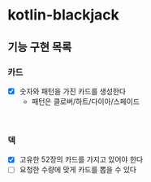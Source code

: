 # kotlin-blackjack


## 기능 구현 목록

### 카드
- [x] 숫자와 패턴을 가진 카드를 생성한다
  - 패턴은 클로버/하트/다이아/스페이드

<br>

### 덱
- [x] 고유한 52장의 카드를 가지고 있어야 한다
- [ ] 요청한 수량에 맞게 카드를 뽑을 수 있다